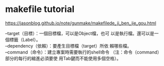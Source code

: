 # makefile tutorial
https://jasonblog.github.io/note/gunmake/makefilede_ji_ben_jie_gou.html

–target（目標）：一個目標檔，可以是Object檔，也可 以是執行檔。還可以是一個標籤（Label）。\
–dependency（依賴）：要產生目標檔（target）所依 賴哪些檔。\
–command（命令）：建立專案時需要執行的shell命令 （注：命令（command）部分的每行的縮進必須要使 用Tab鍵而不能使用多個空格）。
